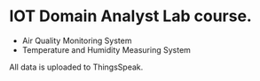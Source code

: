 # IOT Domain Analyst Lab course. 

  - Air Quality Monitoring System
  - Temperature and Humidity Measuring System
  
  All data is uploaded to ThingsSpeak. 
